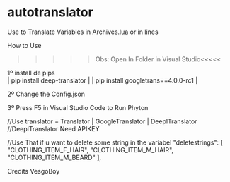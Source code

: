 # autotranslator
Use to Translate Variables in Archives.lua or in lines

How to Use

>>>>>Obs: Open In Folder in Visual Studio<<<<<

1º install de pips   
| pip install deep-translator |
| pip install googletrans==4.0.0-rc1 |

2º Change the Config.json

3º Press F5 in Visual Studio Code to Run Phyton

//Use translator = Translator | GoogleTranslator | DeeplTranslator
//DeeplTranslator Need APIKEY

//Use That if u want to delete some string in the variabel
"deletestrings": [
    "CLOTHING_ITEM_F_HAIR",
    "CLOTHING_ITEM_M_HAIR",
    "CLOTHING_ITEM_M_BEARD"
],

Credits
VesgoBoy
